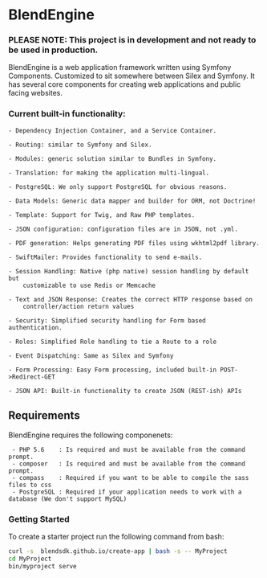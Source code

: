 # BlendEngine

### PLEASE NOTE: This project is in development and not ready to be used in production.

BlendEngine is a web application framework written using Symfony Components.
Customized to sit somewhere between Silex and Symfony. It has several core
components for creating web applications and public facing websites.

### Current built-in functionality:

    - Dependency Injection Container, and a Service Container.

    - Routing: similar to Symfony and Silex.

    - Modules: generic solution similar to Bundles in Symfony.

    - Translation: for making the application multi-lingual.

    - PostgreSQL: We only support PostgreSQL for obvious reasons.

    - Data Models: Generic data mapper and builder for ORM, not Doctrine!

    - Template: Support for Twig, and Raw PHP templates.

    - JSON configuration: configuration files are in JSON, not .yml.

    - PDF generation: Helps generating PDF files using wkhtml2pdf library.

    - SwiftMailer: Provides functionality to send e-mails.

    - Session Handling: Native (php native) session handling by default but
        customizable to use Redis or Memcache

    - Text and JSON Response: Creates the correct HTTP response based on
        controller/action return values

    - Security: Simplified security handling for Form based authentication.

    - Roles: Simplified Role handling to tie a Route to a role

    - Event Dispatching: Same as Silex and Symfony

    - Form Processing: Easy Form processing, included built-in POST->Redirect-GET

    - JSON API: Built-in functionality to create JSON (REST-ish) APIs

## Requirements

BlendEngine requires the following componenets:

     - PHP 5.6    : Is required and must be available from the command prompt.
     - composer   : Is required and must be available from the command prompt.
     - compass    : Required if you want to be able to compile the sass files to css
     - PostgreSQL : Required if your application needs to work with a database (We don't support MySQL)

### Getting Started

To create a starter project run the following command from bash:
```bash
curl -s  blendsdk.github.io/create-app | bash -s -- MyProject
cd MyProject
bin/myproject serve
```